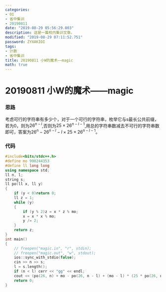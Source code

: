 ```yaml
---
categories:
- OI
- 省中集训
- 20190811
date: "2019-08-29 05:56:29.003"
description: 这是一篇校内集训文章。
modified: "2019-08-29 07:11:52.751"
password: ZYXAKIOI
tags:
- 计数
- 省中集训
title: 20190811 小W的魔术——magic
math: true
---
```


# 20190811 小W的魔术——magic

### 思路

考虑可行的字符串有多少个，对于一个可行的字符串，枚举它与s最长公共前缀，若为$0$，则为$26^{n-l}$,否则为$25\times{26^{n-l-1}}$,用总的字符串数减去不可行的字符串数即可，答案为$26^n-26^{n-l}-l\times{25}\times{26^{n-l-1}}$。

### 代码

```cpp
#include<bits/stdc++.h>
#define mo 998244353
#define ll long long
using namespace std;
ll n, l;
string s;
ll po(ll x, ll y)
{
    if (y < 0)return 0;
    ll z = 1;
    while (y)
    {
        if (y % 2)z = x * z % mo;
        x = x * x % mo;
        y /= 2;
    }
    return z;
}
int main()
{
    // freopen("magic.in", "r", stdin);
    // freopen("magic.out", "w", stdout);
    ios::sync_with_stdio(false);
    cin >> n >> s;
    l = s.length();
    if (n < l) cerr << "gg" << endl;
    cout << (po(26, n) + mo - po(26, n - l) + (mo - l) * (25 * po(26, n - l - 1) % mo)) % mo;
    return 0;
}
```
